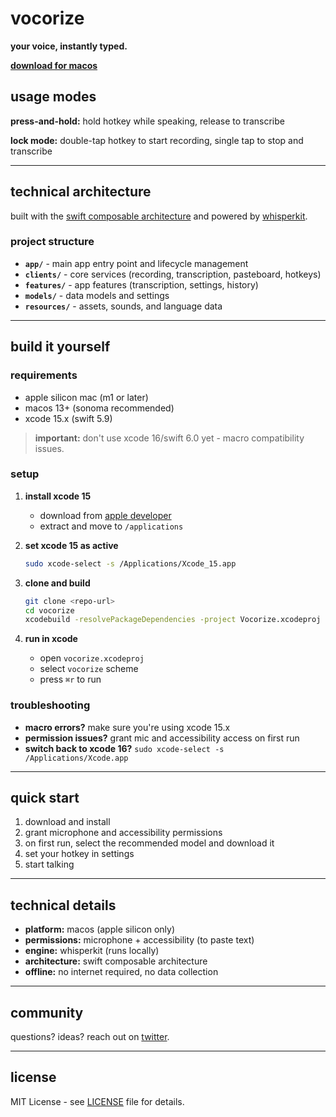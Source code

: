 # vocorize

**your voice, instantly typed.**

**[download for macos]([https://github.com/vocorize/app/releases](https://github.com/vocorize/app/releases/download/beta/Vocorize-v0.2.5.dmg))**

## usage modes

**press-and-hold:** hold hotkey while speaking, release to transcribe

**lock mode:** double-tap hotkey to start recording, single tap to stop and transcribe

---

## technical architecture

built with the [swift composable architecture](https://github.com/pointfreeco/swift-composable-architecture) and powered by [whisperkit](https://github.com/argmaxinc/WhisperKit).

### project structure

- **`app/`** - main app entry point and lifecycle management
- **`clients/`** - core services (recording, transcription, pasteboard, hotkeys)
- **`features/`** - app features (transcription, settings, history)
- **`models/`** - data models and settings
- **`resources/`** - assets, sounds, and language data

---

## build it yourself

### requirements

- apple silicon mac (m1 or later)
- macos 13+ (sonoma recommended)
- xcode 15.x (swift 5.9)

> **important:** don't use xcode 16/swift 6.0 yet - macro compatibility issues.

### setup

1. **install xcode 15**

   - download from [apple developer](https://developer.apple.com/download/all/)
   - extract and move to `/applications`

2. **set xcode 15 as active**

   ```sh
   sudo xcode-select -s /Applications/Xcode_15.app
   ```

3. **clone and build**

   ```sh
   git clone <repo-url>
   cd vocorize
   xcodebuild -resolvePackageDependencies -project Vocorize.xcodeproj -scheme Vocorize
   ```

4. **run in xcode**
   - open `vocorize.xcodeproj`
   - select `vocorize` scheme
   - press `⌘r` to run

### troubleshooting

- **macro errors?** make sure you're using xcode 15.x
- **permission issues?** grant mic and accessibility access on first run
- **switch back to xcode 16?** `sudo xcode-select -s /Applications/Xcode.app`

---

## quick start

1. download and install
2. grant microphone and accessibility permissions
3. on first run, select the recommended model and download it
4. set your hotkey in settings
5. start talking

---

## technical details

- **platform:** macos (apple silicon only)
- **permissions:** microphone + accessibility (to paste text)
- **engine:** whisperkit (runs locally)
- **architecture:** swift composable architecture
- **offline:** no internet required, no data collection

---

## community

questions? ideas? reach out on [twitter](https://twitter.com/okaytanvir).

---

## license

MIT License - see [LICENSE](LICENSE) file for details.
